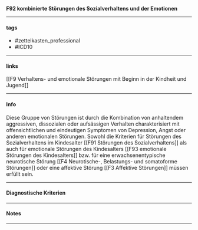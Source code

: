 __F92 kombinierte Störungen des Sozialverhaltens und der Emotionen__

___________________________________________
#### tags

- #zettelkasten_professional
- #ICD10 
___________________________________________
#### links

[[F9 Verhaltens- und emotionale Störungen mit Beginn in der Kindheit und Jugend]]

___________________________________________
#### Info
Diese Gruppe von Störungen ist durch die Kombination von anhaltendem aggressiven, dissozialen oder aufsässigen Verhalten charakterisiert mit offensichtlichen und eindeutigen Symptomen von Depression, Angst oder anderen emotionalen Störungen. Sowohl die Kriterien für Störungen des Sozialverhaltens im Kindesalter [[F91 Störungen des Sozialverhaltens]] als auch für emotionale Störungen des Kindesalters [[F93 emotionale Störungen des Kindesalters]] bzw. für eine erwachsenentypische neurotische Störung [[F4 Neurotische-, Belastungs- und somatoforme Störungen]] oder eine affektive Störung [[F3 Affektive Störungen]] müssen erfüllt sein.
___________________________________________
#### Diagnostische Kriterien

___________________________________________
#### Notes

___________________________________________

